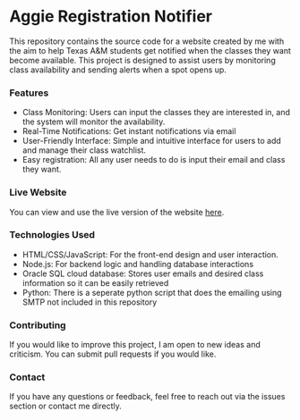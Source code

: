 # Aggie Registration Notifier

This repository contains the source code for a website created by me with the aim to help Texas A&M students get notified when the classes they want become available. This project is designed to assist users by monitoring class availability and sending alerts when a spot opens up.

### Features
- Class Monitoring: Users can input the classes they are interested in, and the system will monitor the availability.
- Real-Time Notifications: Get instant notifications via email
- User-Friendly Interface: Simple and intuitive interface for users to add and manage their class watchlist.
- Easy registration: All any user needs to do is input their email and class they want.

### Live Website
You can view and use the live version of the website [here](https://aggienotify.us).

### Technologies Used
- HTML/CSS/JavaScript: For the front-end design and user interaction.
- Node.js: For backend logic and handling database interactions
- Oracle SQL cloud database: Stores user emails and desired class information so it can be easily retrieved
- Python: There is a seperate python script that does the emailing using SMTP not included in this repository

### Contributing
If you would like to improve this project, I am open to new ideas and criticism. You can submit pull requests if you would like. 

### Contact
If you have any questions or feedback, feel free to reach out via the issues section or contact me directly.
